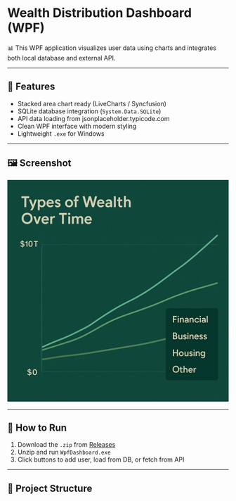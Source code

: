 # Wealth Distribution Dashboard (WPF)

📊 This WPF application visualizes user data using charts and integrates both local database and external API.

---

## 🧩 Features

- Stacked area chart ready (LiveCharts / Syncfusion)
- SQLite database integration (`System.Data.SQLite`)
- API data loading from jsonplaceholder.typicode.com
- Clean WPF interface with modern styling
- Lightweight `.exe` for Windows

---

## 🖼️ Screenshot

![Dashboard](dashboard.jpg)

---

## 🚀 How to Run

1. Download the `.zip` from [Releases](https://github.com/YOUR_USERNAME/YOUR_REPO/releases)
2. Unzip and run `WpfDashboard.exe`
3. Click buttons to add user, load from DB, or fetch from API

---

## 📁 Project Structure

